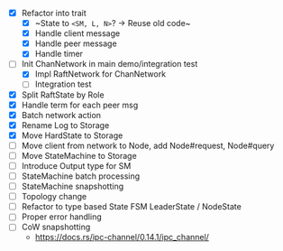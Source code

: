 * [x] Refactor into trait
    - [x] ~State to `<SM, L, N>`? -> Reuse old code~
    - [x] Handle client message
    - [x] Handle peer message
    - [x] Handle timer
* [ ] Init ChanNetwork in main demo/integration test
    - [x] Impl RaftNetwork for ChanNetwork
    - [ ] Integration test
* [x] Split RaftState by Role
* [x] Handle term for each peer msg
* [x] Batch network action
* [x] Rename Log to Storage
* [x] Move HardState to Storage
* [ ] Move client from network to Node, add Node#request, Node#query
* [ ] Move StateMachine to Storage
* [ ] Introduce Output type for SM
* [ ] StateMachine batch processing
* [ ] StateMachine snapshotting
* [ ] Topology change
* [ ] Refactor to type based State FSM LeaderState / NodeState
* [ ] Proper error handling
* [ ] CoW snapshotting
    * https://docs.rs/ipc-channel/0.14.1/ipc_channel/
